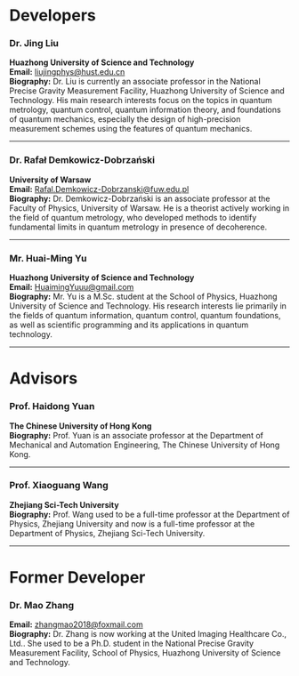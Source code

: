 # Developers

### **Dr. Jing Liu**
**Huazhong University of Science and Technology**  
**Email:** <liujingphys@hust.edu.cn>  
**Biography:** Dr. Liu is currently an associate professor in the National Precise Gravity 
Measurement Facility, Huazhong University of Science and Technology. His main research interests 
focus on the topics in quantum metrology, quantum control, quantum information theory, and 
foundations of quantum mechanics, especially the design of high-precision measurement schemes 
using the features of quantum mechanics.

---

### **Dr. Rafał Demkowicz-Dobrzański**  
**University of Warsaw**  
**Email:** <Rafal.Demkowicz-Dobrzanski@fuw.edu.pl>  
**Biography:** Dr. Demkowicz-Dobrzański is an associate professor at the Faculty of Physics, 
University of Warsaw. He is a theorist actively working in the field of quantum metrology, 
who developed methods to identify fundamental limits in quantum metrology in presence of 
decoherence.

---
### **Mr. Huai-Ming Yu**  
**Huazhong University of Science and Technology**  
**Email:** <HuaimingYuuu@gmail.com>  
**Biography:** Mr. Yu is a M.Sc. student at the School of Physics, Huazhong University of 
Science and Technology. His research interests lie primarily in the fields of quantum information,
quantum control, quantum foundations, as well as scientific programming and its applications in
quantum technology.

---

# Advisors

### **Prof. Haidong Yuan**  
**The Chinese University of Hong Kong**  
**Biography:** Prof. Yuan is an associate professor at the Department of Mechanical 
and Automation Engineering, The Chinese University of Hong Kong.

---

### **Prof. Xiaoguang Wang**  
**Zhejiang Sci-Tech University**  
**Biography:** Prof. Wang used to be a full-time professor at the Department of Physics, Zhejiang University and now is a full-time professor at the Department of Physics, Zhejiang Sci-Tech University.


---
# Former Developer

### **Dr. Mao Zhang**  
**Email:** <zhangmao2018@foxmail.com>  
**Biography:** Dr. Zhang is now working at the United Imaging Healthcare Co., Ltd.. She used to be a Ph.D. student in the National Precise Gravity Measurement Facility, School of Physics, Huazhong University of Science and Technology. 